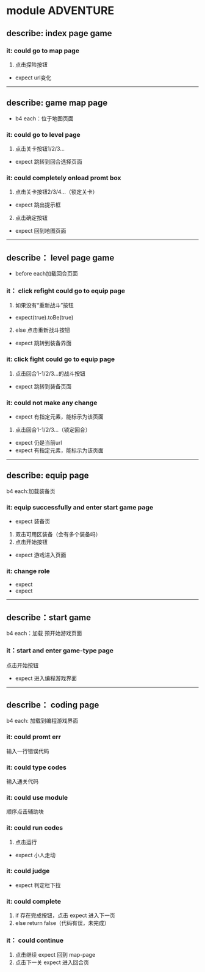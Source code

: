 # module ADVENTURE

## describe: index page game
### it: could go to map page
1. 点击探险按钮
* expect url变化
***
## describe: game map page
* b4 each：位于地图页面
###  it: could go to level page
1. 点击关卡按钮1/2/3...
* expect 跳转到回合选择页面
### it:  could completely onload promt box
1. 点击关卡按钮2/3/4...（锁定关卡）
* expect 跳出提示框
2. 点击确定按钮
* expect 回到地图页面
***
## describe： level page game
* before each加载回合页面
### it： click refight could go to equip page
1. 如果没有“重新战斗”按钮
* expect(true).toBe(true)
2. else 点击重新战斗按钮
* expect 跳转到装备界面
### it: click fight could go to equip page
1. 点击回合1-1/2/3...的战斗按钮
* expect 跳转到装备页面
### it: could not make any change
* expect 有指定元素，能标示为该页面
1. 点击回合1-1/2/3...（锁定回合）
* expect 仍是当前url
* expect 有指定元素，能标示为该页面
***
## describe: equip page
b4 each:加载装备页
### it: equip successfully and enter start game page
* expect 装备页
1. 双击可用区装备（会有多个装备吗）
2. 点击开始按钮
* expect 游戏进入页面
### it: change role
* expect 
* expect 
***
## describe：start game
b4 each：加载 预开始游戏页面
### it：start and enter game-type page
点击开始按钮
* expect 进入编程游戏界面
***
## describe： coding page
b4 each: 加载到编程游戏界面
### it: could promt err
输入一行错误代码
### it: could type codes
输入通关代码
### it: could use module
顺序点击辅助块
### it: could run codes
1. 点击运行
* expect 小人走动
### it: could judge
* expect 判定栏下拉
### it: could complete 
1. if 存在完成按钮，点击
expect 进入下一页
2. else return false（代码有误，未完成）
### it： could continue
1. 点击继续
expect 回到 map-page
2. 点击下一关
expect 进入回合页